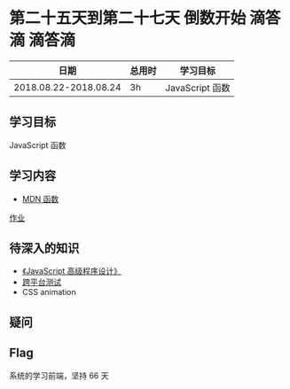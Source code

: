 # 第二十五天到第二十七天 倒数开始 滴答滴 滴答滴

| 日期                  | 总用时 | 学习目标        |
| --------------------- | ------ | --------------- |
| 2018.08.22-2018.08.24 | 3h     | JavaScript 函数 |

## 学习目标

JavaScript 函数

## 学习内容

- [MDN 函数](https://developer.mozilla.org/zh-CN/docs/Learn/JavaScript/Building_blocks/Functions)


 [作业](https://github.com/mumubin/baidu_frontend_study/tree/master/ife-homework/day2527)

## 待深入的知识

- [《JavaScript 高级程序设计》](https://book.douban.com/subject/10546125/)
- [跨平台测试](https://developer.mozilla.org/en-US/docs/Learn/Tools_and_testing/Cross_browser_testing)
- CSS animation

## 疑问

## Flag

系统的学习前端，坚持 66 天
